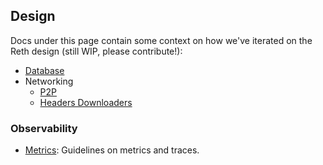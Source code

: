 ## Design

Docs under this page contain some context on how we've iterated on the Reth design (still WIP, please contribute!):

- [Database](./database.md)
- Networking
    - [P2P](./p2p.md)
    - [Headers Downloaders](./headers-downloaders.md)

### Observability

- [Metrics](./metrics.md): Guidelines on metrics and traces.
